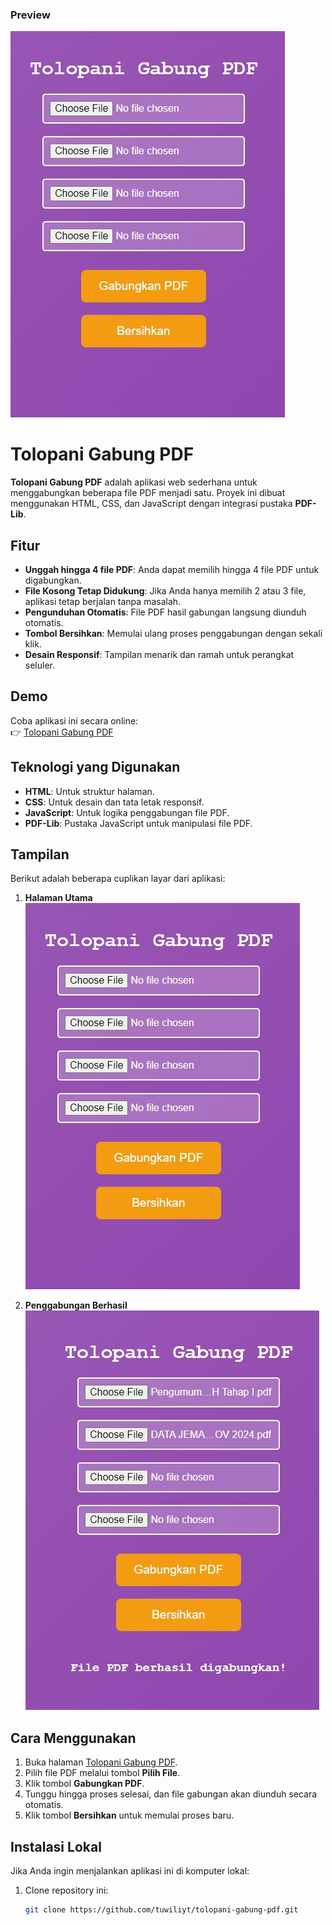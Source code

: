 

### Preview
![Tolopani Gabung PDF](https://raw.githubusercontent.com/tuwiliyt/tolopani-mergePDF/refs/heads/main/ss.jpg)

# Tolopani Gabung PDF

**Tolopani Gabung PDF** adalah aplikasi web sederhana untuk menggabungkan beberapa file PDF menjadi satu. Proyek ini dibuat menggunakan HTML, CSS, dan JavaScript dengan integrasi pustaka **PDF-Lib**.

## Fitur
- **Unggah hingga 4 file PDF**: Anda dapat memilih hingga 4 file PDF untuk digabungkan.
- **File Kosong Tetap Didukung**: Jika Anda hanya memilih 2 atau 3 file, aplikasi tetap berjalan tanpa masalah.
- **Pengunduhan Otomatis**: File PDF hasil gabungan langsung diunduh otomatis.
- **Tombol Bersihkan**: Memulai ulang proses penggabungan dengan sekali klik.
- **Desain Responsif**: Tampilan menarik dan ramah untuk perangkat seluler.

## Demo
Coba aplikasi ini secara online:  
👉 [Tolopani Gabung PDF](https://tuwiliyt.github.io/tolopani-gabung-pdf/)

## Teknologi yang Digunakan
- **HTML**: Untuk struktur halaman.
- **CSS**: Untuk desain dan tata letak responsif.
- **JavaScript**: Untuk logika penggabungan file PDF.
- **PDF-Lib**: Pustaka JavaScript untuk manipulasi file PDF.

## Tampilan
Berikut adalah beberapa cuplikan layar dari aplikasi:

1. **Halaman Utama**
   ![Tolopani Gabung PDF](https://raw.githubusercontent.com/tuwiliyt/tolopani-mergePDF/refs/heads/main/ss.jpg)

2. **Penggabungan Berhasil**
   ![Penggabungan Berhasil](https://raw.githubusercontent.com/tuwiliyt/tolopani-mergePDF/refs/heads/main/ss2.jpg)

## Cara Menggunakan
1. Buka halaman [Tolopani Gabung PDF](https://tuwiliyt.github.io/tolopani-gabung-pdf/).
2. Pilih file PDF melalui tombol **Pilih File**.
3. Klik tombol **Gabungkan PDF**.
4. Tunggu hingga proses selesai, dan file gabungan akan diunduh secara otomatis.
5. Klik tombol **Bersihkan** untuk memulai proses baru.

## Instalasi Lokal
Jika Anda ingin menjalankan aplikasi ini di komputer lokal:
1. Clone repository ini:
   ```bash
   git clone https://github.com/tuwiliyt/tolopani-gabung-pdf.git
